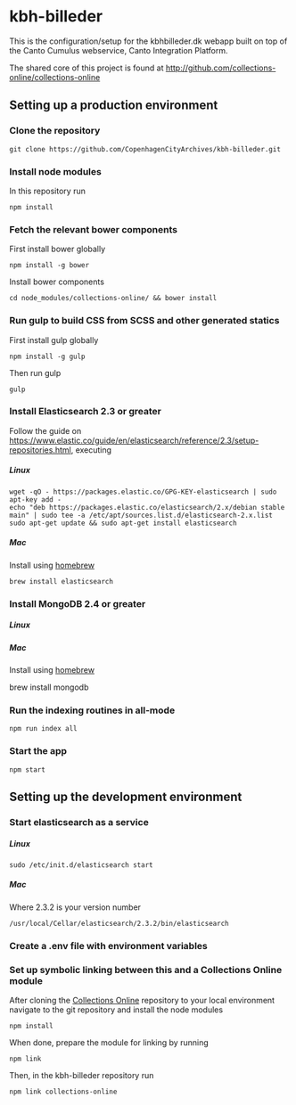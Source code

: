 # kbh-billeder

This is the configuration/setup for the kbhbilleder.dk webapp built on top of
the Canto Cumulus webservice, Canto Integration Platform.

The shared core of this project is found at
http://github.com/collections-online/collections-online

## Setting up a production environment

### Clone the repository

```
git clone https://github.com/CopenhagenCityArchives/kbh-billeder.git
```

### Install node modules

In this repository run

```
npm install
```

### Fetch the relevant bower components

First install bower globally

```
npm install -g bower
```

Install bower components

```
cd node_modules/collections-online/ && bower install
```

### Run gulp to build CSS from SCSS and other generated statics

First install gulp globally

```
npm install -g gulp
```

Then run gulp

```
gulp
```

### Install Elasticsearch 2.3 or greater

Follow the guide on https://www.elastic.co/guide/en/elasticsearch/reference/2.3/setup-repositories.html, executing

##### Linux

```
wget -qO - https://packages.elastic.co/GPG-KEY-elasticsearch | sudo apt-key add -
echo "deb https://packages.elastic.co/elasticsearch/2.x/debian stable main" | sudo tee -a /etc/apt/sources.list.d/elasticsearch-2.x.list
sudo apt-get update && sudo apt-get install elasticsearch
```

##### Mac

Install using [homebrew](http://brew.sh)

```
brew install elasticsearch
```

### Install MongoDB 2.4 or greater

##### Linux

##### Mac

Install using [homebrew](http://brew.sh)

brew install mongodb

### Run the indexing routines in all-mode

```
npm run index all
```


### Start the app

```
npm start
```

## Setting up the development environment

### Start elasticsearch as a service

##### Linux

```
sudo /etc/init.d/elasticsearch start
```

##### Mac

Where 2.3.2 is your version number

```
/usr/local/Cellar/elasticsearch/2.3.2/bin/elasticsearch
```

### Create a .env file with environment variables

### Set up symbolic linking between this and a Collections Online module

After cloning the [Collections Online](https://github.com/collections-online/collections-online) repository to your local environment
navigate to the git repository and install the node modules

```
npm install
```

When done, prepare the module for linking by running

```
npm link
```

Then, in the kbh-billeder repository run

```
npm link collections-online
```
